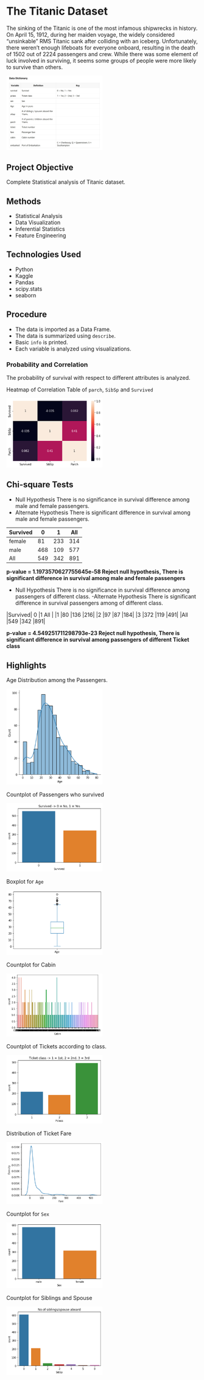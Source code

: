 # The Titanic Dataset
The sinking of the Titanic is one of the most infamous shipwrecks in history.
On April 15, 1912, during her maiden voyage, the widely considered “unsinkable” 
RMS Titanic sank after colliding with an iceberg. Unfortunately, there weren’t 
enough lifeboats for everyone onboard, resulting in the death of 1502 out of 2224 
passengers and crew.
While there was some element of luck involved in surviving, it seems some groups 
of people were more likely to survive than others.

<img src="https://github.com/navi1910/Titanic_Project/blob/master/data_dictionary.png" width=50% height=50%>

## Project Objective
Complete Statistical analysis of Titanic dataset.

## Methods
- Statistical Analysis
- Data Visualization
- Inferential Statistics
- Feature Engineering

## Technologies Used
- Python
- Kaggle
- Pandas
- scipy.stats
- seaborn

## Procedure
- The data is imported as a Data Frame.
- The data is summarized using `describe`.
- Basic `info` is printed.
- Each variable is analyzed using visualizations.

### Probability and Correlation
The probability of survival with respect to different attributes is analyzed.

Heatmap of Correlation Table of `parch`, `SibSp` and `Survived`

<img src="https://github.com/navi1910/Titanic_Project/blob/master/corr.png" width=50% height=50%>

## Chi-square Tests 
- Null Hypothesis
There is no significance in survival difference among male and female passengers.
- Alternate Hypothesis
There is significant difference in survival among male and female passengers.

|Survived|0	 |1	 |All|
|--------|---|---|---|
|female	 |81 |233|314|
|male	   |468|109|577|
|All	   |549|342|891|

**p-value = 1.1973570627755645e-58
Reject null hypothesis, 
There is significant difference in survival among male and female passengers**

- Null Hypothesis
There is no significance in survival difference among passengers of different class.
-Alternate Hypothesis
There is significant difference in survival passengers among of different class.

|Survived|	0	|1	All		|
|1	|80	|136	|216|
|2	|97	|87	|184|
|3	|372	|119	|491|
|All	|549	|342	|891|

**p-value = 4.549251711298793e-23
Reject null hypothesis, 
There is significant difference in survival among passengers of different Ticket class**

## Highlights
Age Distribution among the Passengers.

<img src="https://github.com/navi1910/Titanic_Project/blob/master/age_dist.png" width=50% height=50%>

Countplot of Passengers who survived

<img src="https://github.com/navi1910/Titanic_Project/blob/master/survived_count.png" width=50% height=50%>

Boxplot for `Age`

<img src='https://github.com/navi1910/Titanic_Project/blob/master/Age_box.png' width=50% height=50%>

Countplot for Cabin

<img src='https://github.com/navi1910/Titanic_Project/blob/master/cabin_countplot.png' width=50% height=50%>

Countplot of Tickets according to class.

<img src="https://github.com/navi1910/Titanic_Project/blob/master/count_ticketclass.png" width=50% height=50%>

Distribution of Ticket Fare

<img src="https://github.com/navi1910/Titanic_Project/blob/master/Ticket_fare.png" width=50% height=50%>

Countplot for `Sex`

<img src='https://github.com/navi1910/Titanic_Project/blob/master/count_sex.png' width=50% height=50%>

Countplot for Siblings and Spouse

<img src='https://github.com/navi1910/Titanic_Project/blob/master/sib_spouse_count.png' width=50% height=50%>
